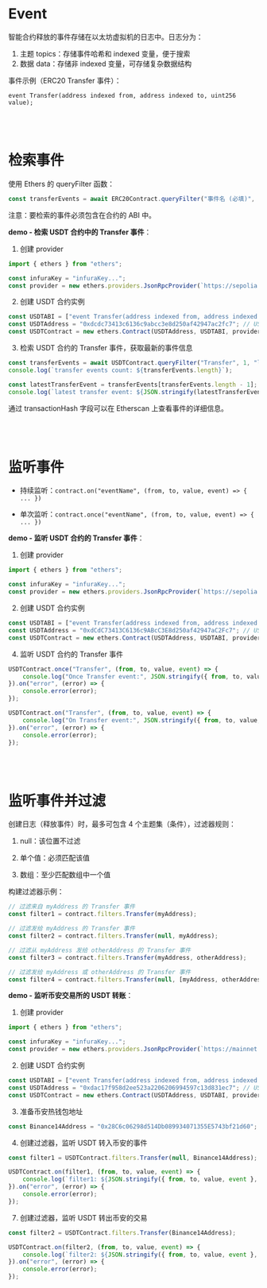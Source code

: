 # Event

智能合约释放的事件存储在以太坊虚拟机的日志中。日志分为：

1. 主题 topics：存储事件哈希和 indexed 变量，便于搜索
2. 数据 data：存储非 indexed 变量，可存储复杂数据结构

事件示例（ERC20 Transfer 事件）：

```solidity
event Transfer(address indexed from, address indexed to, uint256 value);
```

<br><br>

# 检索事件

使用 Ethers 的 queryFilter 函数：

```js
const transferEvents = await ERC20Contract.queryFilter("事件名 (必填)", "起始区块号", "结束区块号");
```

注意：要检索的事件必须包含在合约的 ABI 中。

**demo - 检索 USDT 合约中的 Transfer 事件**：

1. 创建 provider

```js
import { ethers } from "ethers";

const infuraKey = "infuraKey...";
const provider = new ethers.providers.JsonRpcProvider(`https://sepolia.infura.io/v3/${infuraKey}`);
```

2. 创建 USDT 合约实例

```js
const USDTABI = ["event Transfer(address indexed from, address indexed to, uint256 value)"];
const USDTAddress = "0xdcdc73413c6136c9abcc3e8d250af42947ac2fc7"; // USDT 合约 sepolia 测试网地址
const USDTContract = new ethers.Contract(USDTAddress, USDTABI, provider);
```

3. 检索 USDT 合约的 Transfer 事件，获取最新的事件信息

```js
const transferEvents = await USDTContract.queryFilter("Transfer", 1, "latest");
console.log(`transfer events count: ${transferEvents.length}`);

const latestTransferEvent = transferEvents[transferEvents.length - 1];
console.log(`latest transfer event: ${JSON.stringify(latestTransferEvent, null, 4)}`);
```

通过 transactionHash 字段可以在 Etherscan 上查看事件的详细信息。

<br><br>

# 监听事件

-   持续监听：`contract.on("eventName", (from, to, value, event) => { ... })`

-   单次监听：`contract.once("eventName", (from, to, value, event) => { ... })`

**demo - 监听 USDT 合约的 Transfer 事件**：

1. 创建 provider

```js
import { ethers } from "ethers";

const infuraKey = "infuraKey...";
const provider = new ethers.providers.JsonRpcProvider(`https://sepolia.infura.io/v3/${infuraKey}`);
```

2.  创建 USDT 合约实例

```js
const USDTABI = ["event Transfer(address indexed from, address indexed to, uint256 value)"];
const USDTAddress = "0xdCdC73413C6136c9ABcC3E8d250af42947aC2Fc7"; // USDT 合约 sepolia 测试网地址
const USDTContract = new ethers.Contract(USDTAddress, USDTABI, provider);
```

4. 监听 USDT 合约的 Transfer 事件

```js
USDTContract.once("Transfer", (from, to, value, event) => {
    console.log("Once Transfer event:", JSON.stringify({ from, to, value, event }));
}).on("error", (error) => {
    console.error(error);
});

USDTContract.on("Transfer", (from, to, value, event) => {
    console.log("On Transfer event:", JSON.stringify({ from, to, value, event }));
}).on("error", (error) => {
    console.error(error);
});
```

<br><br>

# 监听事件并过滤

创建日志（释放事件）时，最多可包含 4 个主题集（条件），过滤器规则：

1.  null：该位置不过滤

2.  单个值：必须匹配该值

3.  数组：至少匹配数组中一个值

构建过滤器示例：

```js
// 过滤来自 myAddress 的 Transfer 事件
const filter1 = contract.filters.Transfer(myAddress);

// 过滤发给 myAddress 的 Transfer 事件
const filter2 = contract.filters.Transfer(null, myAddress);

// 过滤从 myAddress 发给 otherAddress 的 Transfer 事件
const filter3 = contract.filters.Transfer(myAddress, otherAddress);

// 过滤发给 myAddress 或 otherAddress 的 Transfer 事件
const filter4 = contract.filters.Transfer(null, [myAddress, otherAddress]);
```

**demo - 监听币安交易所的 USDT 转账**：

1. 创建 provider

```js
import { ethers } from "ethers";

const infuraKey = "infuraKey...";
const provider = new ethers.providers.JsonRpcProvider(`https://mainnet.infura.io/v3/${infuraKey}`);
```

2. 创建 USDT 合约实例

```js
const USDTABI = ["event Transfer(address indexed from, address indexed to, uint256 value)"];
const USDTAddress = "0xdac17f958d2ee523a2206206994597c13d831ec7"; // USDT 合约 mainnet 地址
const USDTContract = new ethers.Contract(USDTAddress, USDTABI, provider);
```

3. 准备币安热钱包地址

```js
const Binance14Address = "0x28C6c06298d514Db089934071355E5743bf21d60"; // 币安热钱包 mainnet 地址
```

4. 创建过滤器，监听 USDT 转入币安的事件

```js
const filter1 = USDTContract.filters.Transfer(null, Binance14Address);

USDTContract.on(filter1, (from, to, value, event) => {
    console.log(`filter1: ${JSON.stringify({ from, to, value, event }, null, 4)}`);
}).on("error", (error) => {
    console.error(error);
});
```

7. 创建过滤器，监听 USDT 转出币安的交易

```js
const filter2 = USDTContract.filters.Transfer(Binance14Address);

USDTContract.on(filter2, (from, to, value, event) => {
    console.log(`filter2: ${JSON.stringify({ from, to, value, event }, null, 4)}`);
}).on("error", (error) => {
    console.error(error);
});
```

<br><br>
